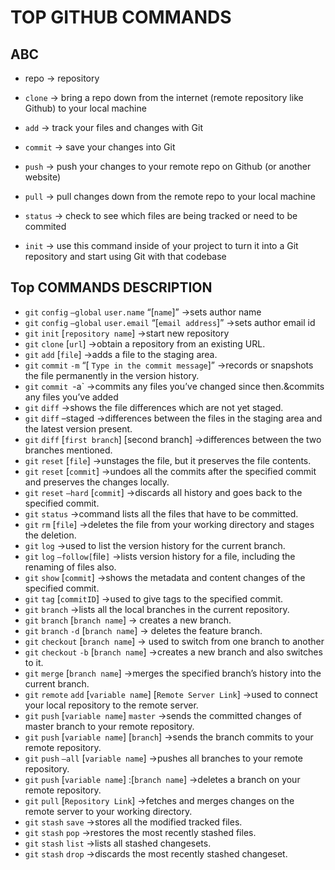 # TOP GITHUB COMMANDS

## ABC

* repo -> repository
* `clone` -> bring a repo down from the internet (remote repository like Github) to your local machine
* `add` -> track your files and changes with Git
* `commit` -> save your changes into Git
* `push` -> push your changes to your remote repo on Github (or another website)
* `pull` -> pull changes down from the remote repo to your local machine

* `status` -> check to see which files are being tracked or need to be commited
* `init` -> use this command inside of your project to turn it into a Git repository and start using Git with that codebase

## Top COMMANDS DESCRIPTION

* `git` `config` `–global` `user.name` “[`name`]” ->sets author name
* `git` `config` `–global` `user.email` “[`email address`]” ->sets author email id
* `git` `init` [`repository name`] ->start new repository
* `git` `clone` [`url`] ->obtain a repository from an existing URL.
* `git` `add` [`file`] ->adds a file to the staging area.
* `git` `commit` `-m` “[ `Type in the commit message`]” ->records or snapshots the file permanently in the version history.
* `git` `commit `-a` ->commits any files you’ve changed since then.&commits any files you’ve added
* `git` `diff` ->shows the file differences which are not yet staged.
* `git` `diff` –staged ->differences between the files in the staging area and the latest version present.
* `git` `diff` [`first branch`] [second branch] ->differences between the two branches mentioned.
* `git` `reset` [`file`] ->unstages the file, but it preserves the file contents.
* `git` `reset` [`commit`] ->undoes all the commits after the specified commit and preserves the changes locally.
* `git` `reset` `–hard` [`commit`] ->discards all history and goes back to the specified commit.
* `git` `status` ->command lists all the files that have to be committed.
* `git` `rm` [`file`] ->deletes the file from your working directory and stages the deletion.
* `git` `log` ->used to list the version history for the current branch.
* `git` `log` `–follow[`file`]` ->lists version history for a file, including the renaming of files also.
* `git` `show` [`commit`] ->shows the metadata and content changes of the specified commit.
* `git` `tag` [`commitID`] ->used to give tags to the specified commit.
* `git` `branch` ->lists all the local branches in the current repository.
* `git` `branch` [`branch name`] -> creates a new branch.
* `git` `branch` `-d` [`branch name`] -> deletes the feature branch.
* `git` `checkout` [`branch name`] -> used to switch from one branch to another
* `git` `checkout` `-b` [`branch name`] ->creates a new branch and also switches to it.
* `git` `merge` [`branch name`] ->merges the specified branch’s history into the current branch.
* `git` `remote` `add` [`variable name`] [`Remote Server Link`] ->used to connect your local repository to the remote server.
* `git` `push` [`variable name`] `master` ->sends the committed changes of master branch to your remote repository.
* `git` `push` [`variable name`] [`branch`] ->sends the branch commits to your remote repository.
* `git` `push` `–all` [`variable name`] ->pushes all branches to your remote repository.
* `git` `push` [`variable name`] :[`branch name`] ->deletes a branch on your remote repository.
* `git` `pull` [`Repository Link`] ->fetches and merges changes on the remote server to your working directory.
* `git` `stash` `save` ->stores all the modified tracked files.
* `git` `stash` `pop` ->restores the most recently stashed files.
* `git` `stash` `list` ->lists all stashed changesets.
* `git` `stash` `drop` ->discards the most recently stashed changeset.
